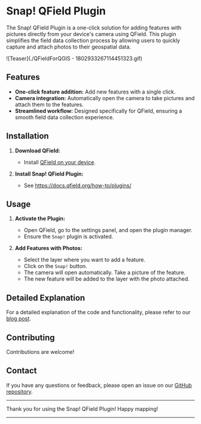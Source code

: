 # Snap! QField Plugin

The Snap! QField Plugin is a one-click solution for adding features with pictures directly from your device's camera using QField.
This plugin simplifies the field data collection process by allowing users to quickly capture and attach photos to their geospatial data.

![Teaser](./QFieldForQGIS - 1802933267114451323.gif)

## Features
- **One-click feature addition:** Add new features with a single click.
- **Camera integration:** Automatically open the camera to take pictures and attach them to the features.
- **Streamlined workflow:** Designed specifically for QField, ensuring a smooth field data collection experience.

## Installation

1. **Download QField:**
   - Install [QField on your device](https://qfield.org/get).

2. **Install Snap! QField Plugin:**
   - See https://docs.qfield.org/how-to/plugins/

## Usage

1. **Activate the Plugin:**
   - Open QField, go to the settings panel, and open the plugin manager.
   - Ensure the `Snap!` plugin is activated.

2. **Add Features with Photos:**
   - Select the layer where you want to add a feature.
   - Click on the `Snap!` button.
   - The camera will open automatically. Take a picture of the feature.
   - The new feature will be added to the layer with the photo attached.

## Detailed Explanation

For a detailed explanation of the code and functionality, please refer to our [blog post](https://www.opengis.ch/fr/2024/06/18/supercharge-your-fieldwork-with-qfields-project-and-app-wide-plugins/).

## Contributing

Contributions are welcome!

## Contact

If you have any questions or feedback, please open an issue on our [GitHub repository](https://github.com/opengisch/snap-qfield/issues).

---

Thank you for using the Snap! QField Plugin! Happy mapping!

---
